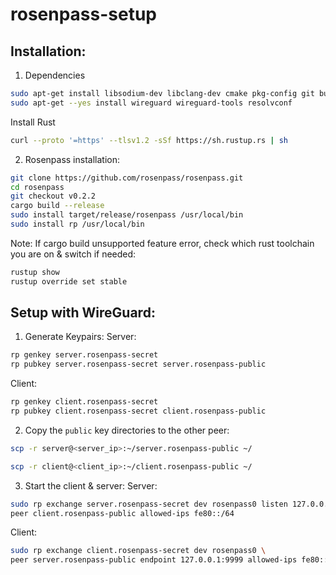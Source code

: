 # rosenpass-setup

## Installation:
1. Dependencies
```sh
sudo apt-get install libsodium-dev libclang-dev cmake pkg-config git build-essential
sudo apt-get --yes install wireguard wireguard-tools resolvconf
```
Install Rust
```sh
curl --proto '=https' --tlsv1.2 -sSf https://sh.rustup.rs | sh
```
2. Rosenpass installation:
```sh
git clone https://github.com/rosenpass/rosenpass.git
cd rosenpass
git checkout v0.2.2
cargo build --release
sudo install target/release/rosenpass /usr/local/bin
sudo install rp /usr/local/bin
```

Note: If cargo build unsupported feature error, check which rust toolchain you are on & switch if needed:
```sh
rustup show
rustup override set stable 
```
## Setup with WireGuard:

1. Generate Keypairs:
Server:
```sh
rp genkey server.rosenpass-secret
rp pubkey server.rosenpass-secret server.rosenpass-public
```
Client:
```sh
rp genkey client.rosenpass-secret
rp pubkey client.rosenpass-secret client.rosenpass-public
```

2. Copy the `public` key directories to the other peer:
```sh
scp -r server@<server_ip>:~/server.rosenpass-public ~/
```
```sh
scp -r client@<client_ip>:~/client.rosenpass-public ~/
```

3. Start the client & server:
Server:
```sh
sudo rp exchange server.rosenpass-secret dev rosenpass0 listen 127.0.0.1:9999 \
peer client.rosenpass-public allowed-ips fe80::/64
```
Client:
```sh
sudo rp exchange client.rosenpass-secret dev rosenpass0 \
peer server.rosenpass-public endpoint 127.0.0.1:9999 allowed-ips fe80::/64
```
